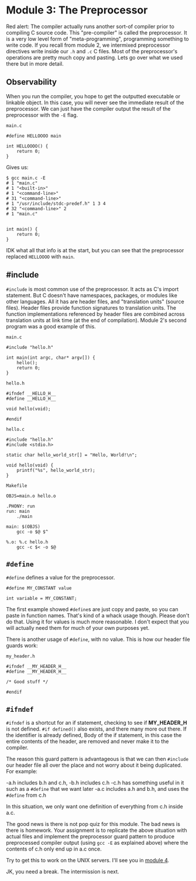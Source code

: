 # Module 3: The Preprocessor

Red alert: The compiler actually runs another sort-of compiler prior to compiling C source code. This "pre-compiler" is called the preprocessor. It is a very low level form of "meta-programming", programming something to write code. If you recall from module 2, we intermixed preprocessor directives write inside our `.h` and `.c` C files. Most of the preprocessor's operations are pretty much copy and pasting. Lets go over what we used there but in more detail.

## Observability

When you run the compiler, you hope to get the outputted executable or linkable object. In this case, you will never see the immediate result of the preprocessor. We can just have the compiler output the result of the preprocessor with the `-E` flag.

`main.c`

    #define HELLOOOO main

    int HELLOOOO() {
        return 0;
    }

Gives us:

    $ gcc main.c -E
    # 1 "main.c"
    # 1 "<built-in>"
    # 1 "<command-line>"
    # 31 "<command-line>"
    # 1 "/usr/include/stdc-predef.h" 1 3 4
    # 32 "<command-line>" 2
    # 1 "main.c"


    int main() {
        return 0;
    }

IDK what all that info is at the start, but you can see that the preprocessor replaced `HELLOOOO` with `main`.

## \#include

`#include` is most common use of the preprocessor. It acts as C's import statement. But C doesn't have namespaces, packages, or modules like other languages. All it has are header files, and "translation units" (source files). Header files provide function signatures to translation units. The function implementations referenced by header files are combined across translation units at link time (at the end of compilation). Module 2's second program was a good example of this.

`main.c`

    #include "hello.h"

    int main(int argc, char* argv[]) {
        hello();
        return 0;
    }

`hello.h`

    #ifndef __HELLO_H__
    #define __HELLO_H__

    void hello(void);

    #endif

`hello.c`

    #include "hello.h"
    #include <stdio.h>

    static char hello_world_str[] = "Hello, World!\n";

    void hello(void) {
        printf("%s", hello_world_str);
    }

`Makefile`

    OBJS=main.o hello.o

    .PHONY: run
    run: main
        ./main

    main: $(OBJS)
        gcc -o $@ $^

    %.o: %.c hello.h
        gcc -c $< -o $@

## `#define`

`#define` defines a value for the preprocessor.

    #define MY_CONSTANT value

    int variable = MY_CONSTANT;

The first example showed `#define`s are just copy and paste, so you can paste in function names. That's kind of a whack usage though. Please don't do that. Using it for values is much more reasonable. I don't expect that you will actually need them for much of your own purposes yet.

There is another usage of `#define`, with no value. This is how our header file guards work:

`my_header.h`

    #ifndef __MY_HEADER_H__
    #define __MY_HEADER_H__

    /* Good stuff */

    #endif

## `#ifndef`

`#ifndef` is a shortcut for an if statement, checking to see if __MY_HEADER_H__ is not defined. `#if defined()` also exists, and there many more out there. If the identifier is already defined, Body of the if statement, in this case the entire contents of the header, are removed and never make it to the compiler.

The reason this guard pattern is advantageous is that we can then `#include` our header file all over the place and not worry about it being duplicated. For example:

  -a.h includes b.h and c.h,
  -b.h includes c.h
  -c.h has something useful in it such as a `#define` that we want later
  -a.c includes a.h and b.h, and uses the `#define` from c.h

In this situation, we only want one definition of everything from c.h inside a.c.

The good news is there is not pop quiz for this module. The bad news is there is homework. Your assignment is to replicate the above situation with actual files and implement the preprocessor guard pattern to produce preprocessed compiler output (using `gcc -E` as explained above) where the contents of c.h only end up in a.c once.

Try to get this to work on the UNIX servers. I'll see you in [module 4](../intermission/README.md).

JK, you need a break. The intermission is next.
